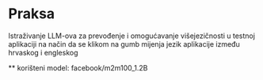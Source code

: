 # Praksa

Istraživanje LLM-ova za prevođenje i omogućavanje višejezičnosti u testnoj aplikaciji na način da se klikom na gumb mijenja jezik aplikacije između hrvaskog i engleskog

** korišteni model: facebook/m2m100_1.2B
